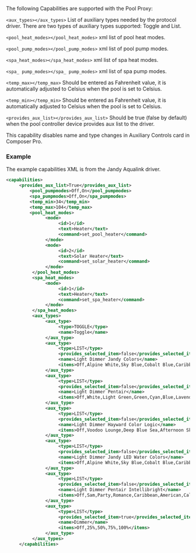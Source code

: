 
The following Capabilities are supported with the Pool Proxy:

`<aux_types></aux_types>`
List of auxiliary types needed by the protocol driver. There are two types of auxiliary types supported: Toggle and List.


`<pool_heat_modes></pool_heat_modes>`
xml list of pool heat modes.


`<pool_pump_modes></pool_pump_modes>`
xml list of pool pump modes.


`<spa_heat_modes></spa_heat_modes>`
xml list of spa heat modes.


`<spa_ pump_modes></spa_ pump_modes>`
xml list of spa pump modes.


`<temp_max></temp_max>`
Should be entered as Fahrenheit value, it is automatically adjusted to Celsius when the pool is set to Celsius.


`<temp_min></temp_min>`
Should be entered as Fahrenheit value, it is automatically adjusted to Celsius when the pool is set to Celsius.

`<provides_aux_list></provides_aux_list>`
Should be true (false by default) when the pool controller device provides aux list to the driver.

This capability disables name and type changes in Auxiliary Controls card in Composer Pro.

### Example

The example capabilities XML is from the Jandy Aqualink driver.

```xml
<capabilities>
	 <provides_aux_list>True</provides_aux_list>
         <pool_pumpmodes>Off,On</pool_pumpmodes>
         <spa_pumpmodes>Off,On</spa_pumpmodes>
         <temp_min>34</temp_min>
         <temp_max>104</temp_max>
         <pool_heat_modes>
               <mode>
                    <id>1</id>
                    <text>Heater</text>
                    <command>set_pool_heater</command>
               </mode>
               <mode>
                    <id>2</id>
                    <text>Solar Heater</text>
                    <command>set_solar_heater</command>
               </mode>
          </pool_heat_modes>
          <spa_heat_modes>
               <mode>
                    <id>1</id>
                    <text>Heater</text>
                    <command>set_spa_heater</command>
               </mode>
          </spa_heat_modes>
          <aux_types>
               <aux_type>
                    <type>TOGGLE</type>
                    <name>Toggle</name>
               </aux_type>
               <aux_type>
                    <type>LIST</type>
                    <provides_selected_item>false</provides_selected_item>
                    <name>Light Dimmer Jandy Colors</name>
                    <items>Off,Alpine White,Sky Blue,Cobalt Blue,Caribbean Blue,Spring Green,Emerald</items>
               </aux_type>
               <aux_type>
                    <type>LIST</type>
                    <provides_selected_item>false</provides_selected_item>
                    <name>Light Dimmer Pentair</name>
                    <items>Off,White,Light Green,Green,Cyan,Blue,Lavender,Magenta,Light Magenta,Color</items>
               </aux_type>
               <aux_type>
                    <type>LIST</type>
                    <provides_selected_item>false</provides_selected_item>
                    <name>Light Dimmer Hayward Color Logic</name>
                    <items>Off,Voodoo Lounge,Deep Blue Sea,Afternoon Skies,Emerald,Sangria,Cloud</items>
               </aux_type>
               <aux_type>
                    <type>LIST</type>
                    <provides_selected_item>false</provides_selected_item>
                    <name>Light Dimmer Jandy LED Water Colors</name>
                    <items>Off,Alpine White,Sky Blue,Cobalt Blue,Caribbean Blue,Spring Green</items>
               </aux_type>
               <aux_type>
                    <type>LIST</type>
                    <provides_selected_item>false</provides_selected_item>
                    <name>Light Dimmer Pentair Intellibright</name>
                    <items>Off,Sam,Party,Romance,Caribbean,American,California Sunset,Royal,Blue,Green,Red,White,Magenta</items>
               </aux_type>
               <aux_type>
                    <type>LIST</type>
                    <provides_selected_item>true</provides_selected_item>
                    <name>Dimmer</name>
                    <items>Off,25%,50%,75%,100%</items>
               </aux_type>
          </aux_types>
     </capabilities>
```
